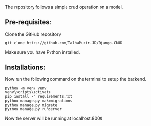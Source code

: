 
The repository follows a simple crud operation on a model.

## Pre-requisites:
Clone the GitHub repository 
```
git clone https://github.com/TalhaMunir-JD/Django-CRUD
```
Make sure you have Python installed.


## Installations:
Now run the following command on the terminal to setup the backend.
```
python -m venv venv
venv\scripts\activate
pip install -r requirements.txt
python manage.py makemigrations
python manage.py migrate
python manage.py runserver
```

Now the server will be running at localhost:8000
